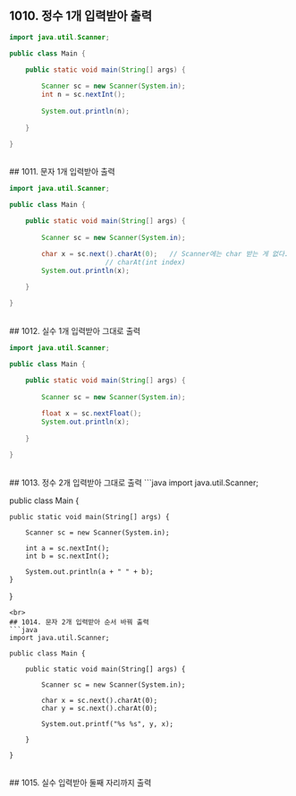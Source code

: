 
## 1010. 정수 1개 입력받아 출력

```java
import java.util.Scanner;

public class Main {

	public static void main(String[] args) {
		
		Scanner sc = new Scanner(System.in);
		int n = sc.nextInt();
		
		System.out.println(n);
		
	}

}
```
<br>
## 1011. 문자 1개 입력받아 출력

```java
import java.util.Scanner;

public class Main {

	public static void main(String[] args) {
		
		Scanner sc = new Scanner(System.in);

		char x = sc.next().charAt(0);	// Scanner에는 char 받는 게 없다.
						// charAt(int index)
		System.out.println(x);
		
	}

}
```
<br>
## 1012. 실수 1개 입력받아 그대로 출력

```java
import java.util.Scanner;

public class Main {

	public static void main(String[] args) {
		
		Scanner sc = new Scanner(System.in);
		
		float x = sc.nextFloat();
		System.out.println(x);
		
	}

}
```
<br>
## 1013. 정수 2개 입력받아 그대로 출력
```java
import java.util.Scanner;

public class Main {

	public static void main(String[] args) {
		
		Scanner sc = new Scanner(System.in);
		
		int a = sc.nextInt();
		int b = sc.nextInt();
		
		System.out.println(a + " " + b);
	}

}
```
<br>
## 1014. 문자 2개 입력받아 순서 바꿔 출력
```java
import java.util.Scanner;

public class Main {

	public static void main(String[] args) {
		
		Scanner sc = new Scanner(System.in);
		
		char x = sc.next().charAt(0);
		char y = sc.next().charAt(0);
		
		System.out.printf("%s %s", y, x);
		
	}

}
```
<br>
## 1015. 실수 입력받아 둘째 자리까지 출력
